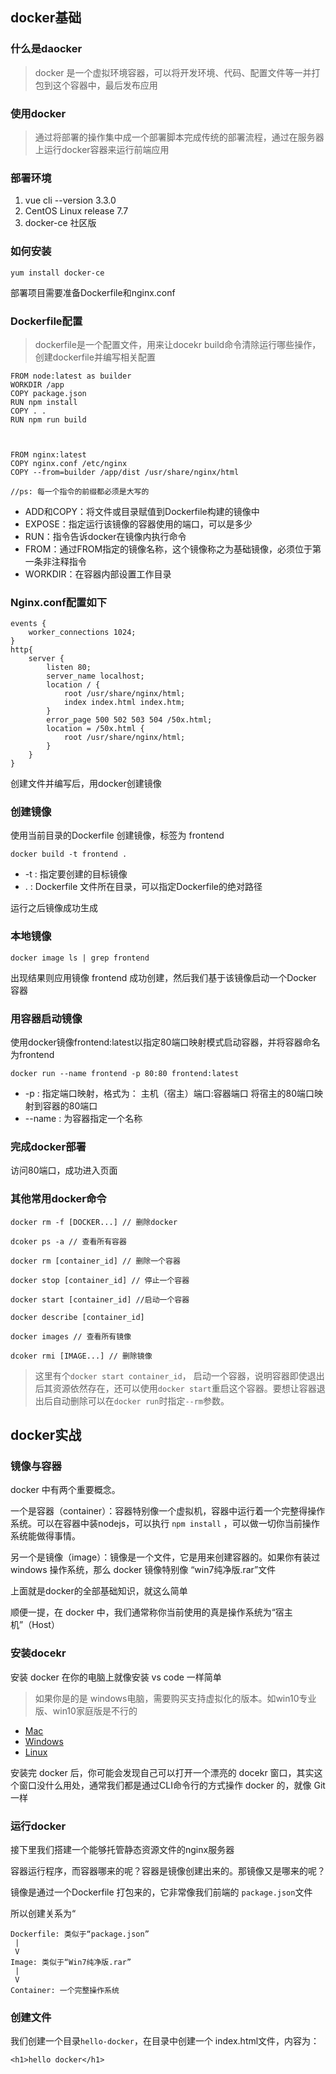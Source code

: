 ## docker基础

### 什么是daocker

> docker 是一个虚拟环境容器，可以将开发环境、代码、配置文件等一并打包到这个容器中，最后发布应用

### 使用docker

> 通过将部署的操作集中成一个部署脚本完成传统的部署流程，通过在服务器上运行docker容器来运行前端应用

### 部署环境

1. vue cli --version 3.3.0
2. CentOS Linux release 7.7
3. docker-ce 社区版

### 如何安装

```
yum install docker-ce
```

部署项目需要准备Dockerfile和nginx.conf

### Dockerfile配置

>dockerfile是一个配置文件，用来让docekr build命令清除运行哪些操作，创建dockerfile并编写相关配置

```
FROM node:latest as builder
WORKDIR /app
COPY package.json
RUN npm install
COPY . .
RUN npm run build



FROM nginx:latest
COPY nginx.conf /etc/nginx
COPY --from=builder /app/dist /usr/share/nginx/html

//ps: 每一个指令的前缀都必须是大写的
```

- ADD和COPY：将文件或目录赋值到Dockerfile构建的镜像中
- EXPOSE：指定运行该镜像的容器使用的端口，可以是多少
- RUN：指令告诉docker在镜像内执行命令
- FROM：通过FROM指定的镜像名称，这个镜像称之为基础镜像，必须位于第一条非注释指令
- WORKDIR：在容器内部设置工作目录

### Nginx.conf配置如下

```
events {
	worker_connections 1024;
}
http{
	server {
		listen 80;
		server_name localhost;
		location / {
			root /usr/share/nginx/html;
			index index.html index.htm;
		}
		error_page 500 502 503 504 /50x.html;
		location = /50x.html {
			root /usr/share/nginx/html;
		}
	}
}
```

创建文件并编写后，用docker创建镜像

### 创建镜像

使用当前目录的Dockerfile 创建镜像，标签为 frontend

```
docker build -t frontend .
```

- -t : 指定要创建的目标镜像
- . : Dockerfile 文件所在目录，可以指定Dockerfile的绝对路径

运行之后镜像成功生成

### 本地镜像

```
docker image ls | grep frontend
```

出现结果则应用镜像 frontend 成功创建，然后我们基于该镜像启动一个Docker 容器



### 用容器启动镜像

使用docker镜像frontend:latest以指定80端口映射模式启动容器，并将容器命名为frontend

```
docker run --name frontend -p 80:80 frontend:latest
```

- -p : 指定端口映射，格式为： 主机（宿主）端口:容器端口 将宿主的80端口映射到容器的80端口
- --name : 为容器指定一个名称

### 完成docker部署

访问80端口，成功进入页面

### 其他常用docker命令

```
docker rm -f [DOCKER...] // 删除docker

dcoker ps -a // 查看所有容器

docker rm [container_id] // 删除一个容器

docker stop [container_id] // 停止一个容器

docker start [container_id] //启动一个容器

docker describe [container_id]

docker images // 查看所有镜像

dcoker rmi [IMAGE...] // 删除镜像
```

> 这里有个`docker start container_id`， 启动一个容器，说明容器即使退出后其资源依然存在，还可以使用`docker start`重启这个容器。要想让容器退出后自动删除可以在`docker run`时指定`--rm`参数。









## docker实战

### 镜像与容器

docker 中有两个重要概念。

一个是容器（container）：容器特别像一个虚拟机，容器中运行着一个完整得操作系统。可以在容器中装nodejs，可以执行 `npm install` ，可以做一切你当前操作系统能做得事情。

另一个是镜像（image）：镜像是一个文件，它是用来创建容器的。如果你有装过 windows 操作系统，那么 docker 镜像特别像 “win7纯净版.rar”文件

上面就是docker的全部基础知识，就这么简单

顺便一提，在 docker 中，我们通常称你当前使用的真是操作系统为“宿主机”（Host）

### 安装docekr

安装 docker 在你的电脑上就像安装 vs code 一样简单

> 如果你是的是 windows电脑，需要购买支持虚拟化的版本。如win10专业版、win10家庭版是不行的

- [Mac](https://download.docker.com/mac/stable/Docker.dmg)
- [Windows](https://download.docker.com/win/stable/Docker%20for%20Windows%20Installer.exe)
- [Linux](https://get.docker.com/)

安装完 docker 后，你可能会发现自己可以打开一个漂亮的 docekr 窗口，其实这个窗口没什么用处，通常我们都是通过CLI命令行的方式操作 docker 的，就像 Git 一样

### 运行docker

接下里我们搭建一个能够托管静态资源文件的nginx服务器

容器运行程序，而容器哪来的呢？容器是镜像创建出来的。那镜像又是哪来的呢？

镜像是通过一个Dockerfile 打包来的，它非常像我们前端的 `package.json`文件

所以创建关系为“

```
Dockerfile: 类似于“package.json”
 |
 V
Image: 类似于“Win7纯净版.rar”
 |
 V
Container: 一个完整操作系统

```

### 创建文件

我们创建一个目录`hello-docker`，在目录中创建一个 index.html文件，内容为：

```
<h1>hello docker</h1>
```





















